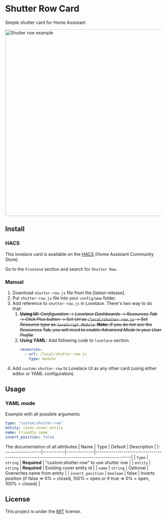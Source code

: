 # Shutter Row Card

Simple shutter card for Home Assistant

<img width="600" alt="Shutter row example" src="https://user-images.githubusercontent.com/24818127/184556542-2ab3696a-e037-436e-b83a-fe0d3102e2cf.png">

## Install

### HACS
This lovelace card is available on the [HACS](https://hacs.xyz/) (Home Assistant Community Store).

Go to the `Frontend` section and search for `Shutter Row`.

### Manual
1. Download `shutter-row.js` file from the [latest-release].
2. Put `shutter-row.js` file into your `config/www` folder.
3. Add reference to `shutter-row.js` in Lovelace. There's two way to do that:
   1. ~~**Using UI:** _Configuration_ → _Lovelace Dashboards_ → _Resources Tab_ → Click Plus button → Set _Url_ as `/local/shutter-row.js` → Set _Resource type_ as `JavaScript Module`.
      **Note:** If you do not see the Resources Tab, you will need to enable _Advanced Mode_ in your _User Profile_~~
   2. **Using YAML:** Add following code to `lovelace` section.
      ```yaml
      resources:
        - url: /local/shutter-row.js
          type: module
      ```
4. Add `custom:shutter-row` to Lovelace UI as any other card (using either editor or YAML configuration).

## Usage

### YAML mode
Example with all possible arguments
```yaml
type: "custom:shutter-row"
entity: cover.cover_entity
name: Friendly name
invert_position: false
```

The documentation of all attributes
| Name              | Type      | Default      | Description                                                                                    |
|-------------------|-----------|--------------|------------------------------------------------------------------------------------------------|
| `type`            | `string`  | **Required** | "custom:shutter-row" to use shutter row                                                        |
| `entity`          | `string`  | **Required** | Existing cover entity id                                                                       |
| `name`            | `string`  | Optional     | Overwrites name from entity                                                                    |
| `invert_position` | `boolean` | false        | Inverts position (if false => 0% = closed, 100% = open or if true => 0% = open, 100% = closed) |

## License
This project is under the [MIT](https://opensource.org/licenses/MIT) license.
